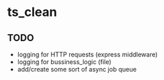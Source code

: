 # ts_clean

## TODO
 - logging for HTTP requests (express middleware)
 - logging for bussiness_logic (file)
 - add/create some sort of async job queue
 